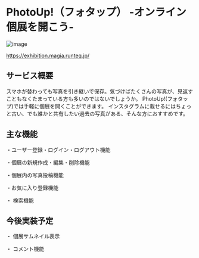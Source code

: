 # PhotoUp!（フォタップ） -オンライン個展を開こう-

![image](https://user-images.githubusercontent.com/110599239/210942035-fe226af8-1bf5-4dbe-b187-9d42eed71ede.png)

https://exhibition.magia.runteq.jp/

## サービス概要
スマホが替わっても写真を引き継いで保存。気づけばたくさんの写真が、見返すこともなくたまっている方も多いのではないでしょうか。
PhotoUp!(フォタップ)では手軽に個展を開くことができます。
インスタグラムに載せるにはちょっと古い、でも誰かと共有したい過去の写真がある、そんな方におすすめです。

## 主な機能
・ユーザー登録・ログイン・ログアウト機能

・個展の新規作成・編集・削除機能

・個展内の写真投稿機能

・お気に入り登録機能

・ 検索機能


## 今後実装予定
・ 個展サムネイル表示

・ コメント機能

